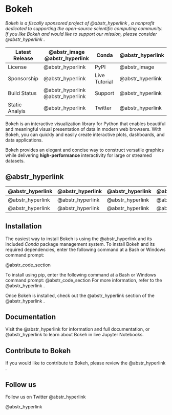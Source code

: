 # Bokeh

_Bokeh is a fiscally sponsored project of @abstr_hyperlink , a nonprofit dedicated to supporting the open-source scientific computing community. If you like Bokeh and would like to support our mission, please consider @abstr_hyperlink ._

Latest Release |  @abstr_image @abstr_hyperlink  | Conda |  @abstr_hyperlink   
---|---|---|---  
License |  @abstr_hyperlink  | PyPI |  @abstr_image   
Sponsorship |  @abstr_hyperlink  | Live Tutorial |  @abstr_hyperlink   
Build Status |  @abstr_hyperlink @abstr_hyperlink  | Support |  @abstr_hyperlink   
Static Analyis |  @abstr_hyperlink  | Twitter |  @abstr_hyperlink   
  
Bokeh is an interactive visualization library for Python that enables beautiful and meaningful visual presentation of data in modern web browsers. With Bokeh, you can quickly and easily create interactive plots, dashboards, and data applications.

Bokeh provides an elegant and concise way to construct versatile graphics while delivering **high-performance** interactivity for large or streamed datasets.

##  @abstr_hyperlink 

@abstr_hyperlink  |  @abstr_hyperlink  |  @abstr_hyperlink  |  @abstr_hyperlink  |  @abstr_hyperlink  |  @abstr_hyperlink  |  @abstr_hyperlink   
---|---|---|---|---|---|---  
@abstr_hyperlink  |  @abstr_hyperlink  |  @abstr_hyperlink  |  @abstr_hyperlink  |  @abstr_hyperlink  |  @abstr_hyperlink  |  @abstr_hyperlink   
@abstr_hyperlink  |  @abstr_hyperlink  |  @abstr_hyperlink  |  @abstr_hyperlink  |  @abstr_hyperlink  |  @abstr_hyperlink  |  @abstr_hyperlink   
  
## Installation

The easiest way to install Bokeh is using the @abstr_hyperlink and its included _Conda_ package management system. To install Bokeh and its required dependencies, enter the following command at a Bash or Windows command prompt:

@abstr_code_section 

To install using pip, enter the following command at a Bash or Windows command prompt: @abstr_code_section For more information, refer to the @abstr_hyperlink .

Once Bokeh is installed, check out the @abstr_hyperlink section of the @abstr_hyperlink .

## Documentation

Visit the @abstr_hyperlink for information and full documentation, or @abstr_hyperlink to learn about Bokeh in live Jupyter Notebooks.

## Contribute to Bokeh

If you would like to contribute to Bokeh, please review the @abstr_hyperlink .

## Follow us

Follow us on Twitter @abstr_hyperlink 

@abstr_hyperlink 
